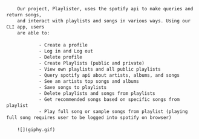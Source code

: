        Our project, Playlister, uses the spotify api to make queries and return songs, 
        and interact with playlists and songs in various ways. Using our CLI app, users 
        are able to:
                
                - Create a profile
                - Log in and Log out
                - Delete profile
                - Create Playlists (public and private)
                - View own playlists and all public playlists
                - Query spotify api about artists, albums, and songs
                - See an artists top songs and albums
                - Save songs to playlists
                - Delete playlists and songs from playlists
                - Get recommended songs based on specific songs from playlist
                - Play full song or sample songs from playlist (playing full song requires user to be logged into spotify on browser)

        ![](giphy.gif)
